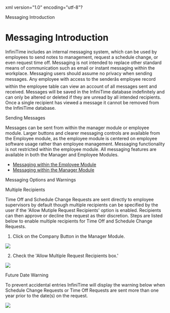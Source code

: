 xml version="1.0" encoding="utf-8"?





Messaging Introduction




# Messaging Introduction

InfiniTime includes an internal messaging system, which can be used by employees to send notes to management, request a schedule change, or even request time off. Messaging is not intended to replace other standard means of communication such as email or instant messaging within the workplace. Messaging users should assume no privacy when sending messages. Any employee with access to the senderâs employee record within the employee table can view an account of all messages sent and received. Messages will be saved in the InfiniTime database indefinitely and can only be altered or deleted if they are unread by all intended recipients. Once a single recipient has viewed a message it cannot be removed from the InfiniTime database.

Sending Messages

Messages can be sent from within the manager module or employee module. Larger buttons and clearer messaging controls are available from the Employee module, as the employee module is centered on employee software usage rather than employee management. Messaging functionality is not restricted within the employee module. All messaging features are available in both the Manager and Employee Modules.

* [Messaging within the Employee Module](Messaging_within_the_Employee_Module.md)
* [Messaging within the Manager Module](Messaging_within_the_Manager_Module.md)

Messaging Options and Warnings

Multiple Recipients

Time Off and Schedule Change Requests are sent directly to employee supervisors by default though multiple recipients can be specified by the user if the 'Allow Mutiple Request Recipients' option is enabled. Recipients can then approve or decline the request as their discretion. Steps are listed below to enable multiple recipients for Time Off and Schedule Change Requests.

1. Click on the Company Button in the Manager Module.

![](/img/FunctionalOptions_AllowMultipleRequests.gif)

2. Check the 'Allow Multiple Request Recipients box.'

![](/img/MSG_CompanyButton.gif)

Future Date Warning

To prevent accidental entries InfiniTime will display the warning below when Schedule Change Requests or Time Off Requests are sent more than one year prior to the date(s) on the request.

![](/img/DateWarning.gif)